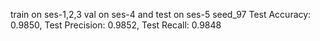 train on ses-1,2,3 val on ses-4 and test on ses-5
seed_97
Test Accuracy: 0.9850, Test Precision: 0.9852, Test Recall: 0.9848
